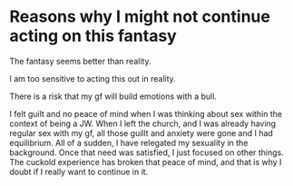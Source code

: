 # Reasons why I might not continue acting on this fantasy

The fantasy seems better than reality.

I am too sensitive to acting this out in reality.

There is a risk that my gf will build emotions with a bull.

I felt guilt and no peace of mind when I was thinking about sex within the context of being a JW. When I left the church, and I was already having regular sex with my gf, all those guillt and anxiety were gone and I had equilibrium. All of a sudden, I have relegated my sexuality in the background. Once that need was satisfied, I just focused on other things. The cuckold experience has broken that peace of mind, and that is why I doubt if I really want to continue in it.

